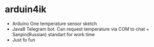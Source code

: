 # arduin4ik
* Arduino One temperature sensor sketch
* Java8 Telegram bot. Can request temperature via COM to chat + Sanpin(Russian) standart for work time
* Just fo fun
